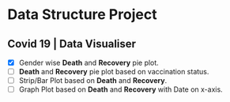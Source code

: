 # Data Structure Project
## Covid 19 | Data Visualiser
- [x] Gender wise __Death__ and __Recovery__ pie plot.
- [ ] __Death__ and __Recovery__ pie plot based on vaccination status.
- [ ] Strip/Bar Plot based on __Death__ and __Recovery__.
- [ ] Graph Plot based on __Death__ and __Recovery__ with Date on x-axis.
